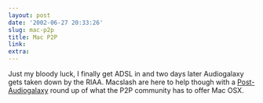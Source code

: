 ```yaml
---
layout: post
date: '2002-06-27 20:33:26'
slug: mac-p2p
title: Mac P2P
link: 
extra: 
---
```


Just my bloody luck, I finally get ADSL in and two days later Audiogalaxy gets taken down by the RIAA. Macslash are here to help though with a [Post-Audiogalaxy](http://www.macslash.org/AskMacSlash/02/06/19/1757253.shtml) round up of what the P2P community has to offer Mac OSX.